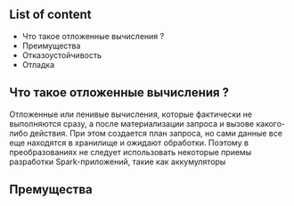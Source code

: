 ## List of content
- Что такое отложенные вычисления ?
- Преимущества
- Отказоустойчивость
- Отладка

## Что такое отложенные вычисления ?
Отложенные или ленивые вычисления, которые фактически не выполняются сразу, а после материализации запроса и вызове какого-либо действия. 
При этом создается план запроса, но сами данные все еще находятся в хранилище и ожидают обработки.
Поэтому в преобразованиях не следует использовать некоторые приемы разработки Spark-приложений, такие как аккумуляторы

## Премущества
